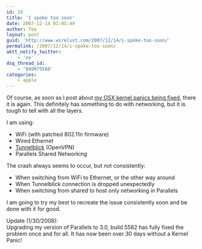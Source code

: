 ```yaml
---
id: 19
title: 'I spoke too soon'
date: 2007-12-14 01:05:49
author: Tea
layout: post
guid: 'http://www.wirelust.com/2007/12/14/i-spoke-too-soon/'
permalink: /2007/12/14/i-spoke-too-soon/
aktt_notify_twitter:
    - 'no'
dsq_thread_id:
    - '849975588'
categories:
    - apple
---
```


Of course, as soon as I post about [my OSX kernel panics being fixed](http://www.wirelust.com/2007/12/13/osx-kernel-panic-part-ii/), there it is again. This definitely has something to do with networking, but it is tough to tell with all the layers.

I am using:

- WiFi (with patched 802.11n firmware)
- Wired Ethernet
- [Tunnelblick](http://www.tunnelblick.net/) (OpenVPN)
- Parallels Shared Networking

The crash always seems to occur, but not consistently:

- When switching from WiFi to Ethernet, or the other way around
- When Tunnelblick connection is dropped unexpectedly
- When switching from shared to host only networking in Parallels

I am going to try my best to recreate the issue consistently soon and be done with it for good.

Update (1/30/2008):  
Upgrading my version of Parallels to 3.0, build 5582 has fully fixed the problem once and for all. It has now been over 30 days without a Kernel Panic!
